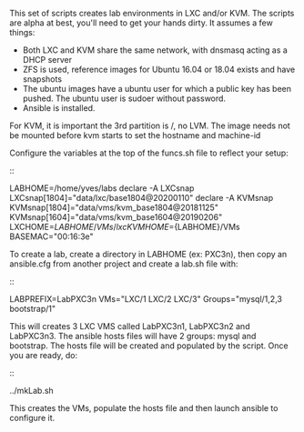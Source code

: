 This set of scripts creates lab environments in LXC and/or KVM. The scripts are alpha at best, you'll need to get your hands dirty.  It assumes a few things:

- Both LXC and KVM share the same network, with dnsmasq acting as a DHCP server
- ZFS is used, reference images for Ubuntu 16.04 or 18.04 exists and have snapshots
- The ubuntu images have a ubuntu user for which a public key has been pushed.  The ubuntu user is sudoer without password.
- Ansible is installed.

For KVM, it is important the 3rd partition is /, no LVM.  The image needs not be mounted before kvm starts to set the hostname and machine-id

Configure the variables at the top of the funcs.sh file to reflect your setup:

::

  LABHOME=/home/yves/labs
  declare -A LXCsnap
  LXCsnap[1804]="data/lxc/base1804@20200110"
  declare -A KVMsnap
  KVMsnap[1804]="data/vms/kvm_base1804@20181125"
  KVMsnap[1604]="data/vms/kvm_base1604@20190206"
  LXCHOME=${LABHOME}/VMs/lxc
  KVMHOME=${LABHOME}/VMs
  BASEMAC="00:16:3e"

To create a lab, create a directory in LABHOME (ex: PXC3n), then copy an ansible.cfg from another project and create a lab.sh file with:

::

  LABPREFIX=LabPXC3n
  VMs="LXC/1 LXC/2 LXC/3"
  Groups="mysql/1,2,3 bootstrap/1"

This will creates 3 LXC VMS called LabPXC3n1, LabPXC3n2 and LabPXC3n3. The ansible hosts files will have 2 groups: mysql and bootstrap.  The hosts file will be created and populated by the script.  Once you are ready, do:

::

  ../mkLab.sh 

This creates the VMs, populate the hosts file and then launch ansible to configure it. 
